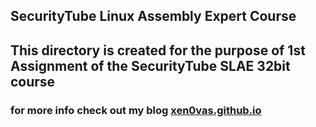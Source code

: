 ## SecurityTube Linux Assembly Expert Course

## This directory is created for the purpose of 1st Assignment of the SecurityTube SLAE 32bit course

### for more info check out my blog [xen0vas.github.io](https://xen0vas.github.io/SLAE32-Assignment-1-TCP_bind_shell/#)
